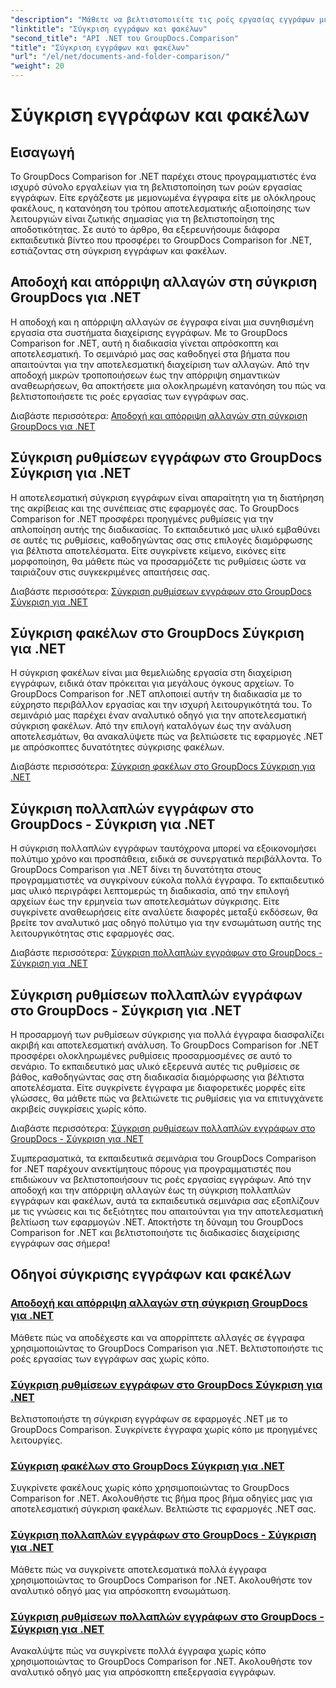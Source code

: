```yaml
---
"description": "Μάθετε να βελτιστοποιείτε τις ροές εργασίας εγγράφων με τα σεμινάρια GroupDocs Comparison για .NET. Αποδεχτείτε, απορρίψτε αλλαγές και συγκρίνετε έγγραφα και φακέλους χωρίς κόπο."
"linktitle": "Σύγκριση εγγράφων και φακέλων"
"second_title": "API .NET του GroupDocs.Comparison"
"title": "Σύγκριση εγγράφων και φακέλων"
"url": "/el/net/documents-and-folder-comparison/"
"weight": 20
---
```


# Σύγκριση εγγράφων και φακέλων

## Εισαγωγή

Το GroupDocs Comparison for .NET παρέχει στους προγραμματιστές ένα ισχυρό σύνολο εργαλείων για τη βελτιστοποίηση των ροών εργασίας εγγράφων. Είτε εργάζεστε με μεμονωμένα έγγραφα είτε με ολόκληρους φακέλους, η κατανόηση του τρόπου αποτελεσματικής αξιοποίησης των λειτουργιών είναι ζωτικής σημασίας για τη βελτιστοποίηση της αποδοτικότητας. Σε αυτό το άρθρο, θα εξερευνήσουμε διάφορα εκπαιδευτικά βίντεο που προσφέρει το GroupDocs Comparison for .NET, εστιάζοντας στη σύγκριση εγγράφων και φακέλων.

## Αποδοχή και απόρριψη αλλαγών στη σύγκριση GroupDocs για .NET

Η αποδοχή και η απόρριψη αλλαγών σε έγγραφα είναι μια συνηθισμένη εργασία στα συστήματα διαχείρισης εγγράφων. Με το GroupDocs Comparison for .NET, αυτή η διαδικασία γίνεται απρόσκοπτη και αποτελεσματική. Το σεμινάριό μας σας καθοδηγεί στα βήματα που απαιτούνται για την αποτελεσματική διαχείριση των αλλαγών. Από την αποδοχή μικρών τροποποιήσεων έως την απόρριψη σημαντικών αναθεωρήσεων, θα αποκτήσετε μια ολοκληρωμένη κατανόηση του πώς να βελτιστοποιήσετε τις ροές εργασίας των εγγράφων σας.

Διαβάστε περισσότερα: [Αποδοχή και απόρριψη αλλαγών στη σύγκριση GroupDocs για .NET](./accept-reject-changes-dotnet/)

## Σύγκριση ρυθμίσεων εγγράφων στο GroupDocs Σύγκριση για .NET

Η αποτελεσματική σύγκριση εγγράφων είναι απαραίτητη για τη διατήρηση της ακρίβειας και της συνέπειας στις εφαρμογές σας. Το GroupDocs Comparison for .NET προσφέρει προηγμένες ρυθμίσεις για την απλοποίηση αυτής της διαδικασίας. Το εκπαιδευτικό μας υλικό εμβαθύνει σε αυτές τις ρυθμίσεις, καθοδηγώντας σας στις επιλογές διαμόρφωσης για βέλτιστα αποτελέσματα. Είτε συγκρίνετε κείμενο, εικόνες είτε μορφοποίηση, θα μάθετε πώς να προσαρμόζετε τις ρυθμίσεις ώστε να ταιριάζουν στις συγκεκριμένες απαιτήσεις σας.

Διαβάστε περισσότερα: [Σύγκριση ρυθμίσεων εγγράφων στο GroupDocs Σύγκριση για .NET](./compare-documents-settings-dotnet/)

## Σύγκριση φακέλων στο GroupDocs Σύγκριση για .NET

Η σύγκριση φακέλων είναι μια θεμελιώδης εργασία στη διαχείριση εγγράφων, ειδικά όταν πρόκειται για μεγάλους όγκους αρχείων. Το GroupDocs Comparison for .NET απλοποιεί αυτήν τη διαδικασία με το εύχρηστο περιβάλλον εργασίας και την ισχυρή λειτουργικότητά του. Το σεμινάριό μας παρέχει έναν αναλυτικό οδηγό για την αποτελεσματική σύγκριση φακέλων. Από την επιλογή καταλόγων έως την ανάλυση αποτελεσμάτων, θα ανακαλύψετε πώς να βελτιώσετε τις εφαρμογές .NET με απρόσκοπτες δυνατότητες σύγκρισης φακέλων.

Διαβάστε περισσότερα: [Σύγκριση φακέλων στο GroupDocs Σύγκριση για .NET](./compare-folders-dotnet/)

## Σύγκριση πολλαπλών εγγράφων στο GroupDocs - Σύγκριση για .NET

Η σύγκριση πολλαπλών εγγράφων ταυτόχρονα μπορεί να εξοικονομήσει πολύτιμο χρόνο και προσπάθεια, ειδικά σε συνεργατικά περιβάλλοντα. Το GroupDocs Comparison για .NET δίνει τη δυνατότητα στους προγραμματιστές να συγκρίνουν εύκολα πολλά έγγραφα. Το εκπαιδευτικό μας υλικό περιγράφει λεπτομερώς τη διαδικασία, από την επιλογή αρχείων έως την ερμηνεία των αποτελεσμάτων σύγκρισης. Είτε συγκρίνετε αναθεωρήσεις είτε αναλύετε διαφορές μεταξύ εκδόσεων, θα βρείτε τον αναλυτικό μας οδηγό πολύτιμο για την ενσωμάτωση αυτής της λειτουργικότητας στις εφαρμογές σας.

Διαβάστε περισσότερα: [Σύγκριση πολλαπλών εγγράφων στο GroupDocs - Σύγκριση για .NET](./compare-multiple-documents-dotnet/)

## Σύγκριση ρυθμίσεων πολλαπλών εγγράφων στο GroupDocs - Σύγκριση για .NET

Η προσαρμογή των ρυθμίσεων σύγκρισης για πολλά έγγραφα διασφαλίζει ακριβή και αποτελεσματική ανάλυση. Το GroupDocs Comparison for .NET προσφέρει ολοκληρωμένες ρυθμίσεις προσαρμοσμένες σε αυτό το σενάριο. Το εκπαιδευτικό μας υλικό εξερευνά αυτές τις ρυθμίσεις σε βάθος, καθοδηγώντας σας στη διαδικασία διαμόρφωσης για βέλτιστα αποτελέσματα. Είτε συγκρίνετε έγγραφα με διαφορετικές μορφές είτε γλώσσες, θα μάθετε πώς να βελτιώνετε τις ρυθμίσεις για να επιτυγχάνετε ακριβείς συγκρίσεις χωρίς κόπο.

Διαβάστε περισσότερα: [Σύγκριση ρυθμίσεων πολλαπλών εγγράφων στο GroupDocs - Σύγκριση για .NET](./compare-multiple-documents-settings-dotnet/)

Συμπερασματικά, τα εκπαιδευτικά σεμινάρια του GroupDocs Comparison for .NET παρέχουν ανεκτίμητους πόρους για προγραμματιστές που επιδιώκουν να βελτιστοποιήσουν τις ροές εργασίας εγγράφων. Από την αποδοχή και την απόρριψη αλλαγών έως τη σύγκριση πολλαπλών εγγράφων και φακέλων, αυτά τα εκπαιδευτικά σεμινάρια σας εξοπλίζουν με τις γνώσεις και τις δεξιότητες που απαιτούνται για την αποτελεσματική βελτίωση των εφαρμογών .NET. Αποκτήστε τη δύναμη του GroupDocs Comparison for .NET και βελτιστοποιήστε τις διαδικασίες διαχείρισης εγγράφων σας σήμερα!
## Οδηγοί σύγκρισης εγγράφων και φακέλων
### [Αποδοχή και απόρριψη αλλαγών στη σύγκριση GroupDocs για .NET](./accept-reject-changes-dotnet/)
Μάθετε πώς να αποδέχεστε και να απορρίπτετε αλλαγές σε έγγραφα χρησιμοποιώντας το GroupDocs Comparison για .NET. Βελτιστοποιήστε τις ροές εργασίας των εγγράφων σας χωρίς κόπο.
### [Σύγκριση ρυθμίσεων εγγράφων στο GroupDocs Σύγκριση για .NET](./compare-documents-settings-dotnet/)
Βελτιστοποιήστε τη σύγκριση εγγράφων σε εφαρμογές .NET με το GroupDocs Comparison. Συγκρίνετε έγγραφα χωρίς κόπο με προηγμένες λειτουργίες.
### [Σύγκριση φακέλων στο GroupDocs Σύγκριση για .NET](./compare-folders-dotnet/)
Συγκρίνετε φακέλους χωρίς κόπο χρησιμοποιώντας το GroupDocs Comparison for .NET. Ακολουθήστε τις βήμα προς βήμα οδηγίες μας για αποτελεσματική σύγκριση φακέλων. Βελτιώστε τις εφαρμογές .NET σας.
### [Σύγκριση πολλαπλών εγγράφων στο GroupDocs - Σύγκριση για .NET](./compare-multiple-documents-dotnet/)
Μάθετε πώς να συγκρίνετε αποτελεσματικά πολλά έγγραφα χρησιμοποιώντας το GroupDocs Comparison for .NET. Ακολουθήστε τον αναλυτικό οδηγό μας για απρόσκοπτη ενσωμάτωση.
### [Σύγκριση ρυθμίσεων πολλαπλών εγγράφων στο GroupDocs - Σύγκριση για .NET](./compare-multiple-documents-settings-dotnet/)
Ανακαλύψτε πώς να συγκρίνετε πολλά έγγραφα χωρίς κόπο χρησιμοποιώντας το GroupDocs Comparison for .NET. Ακολουθήστε τον αναλυτικό οδηγό μας για απρόσκοπτη επεξεργασία εγγράφων.